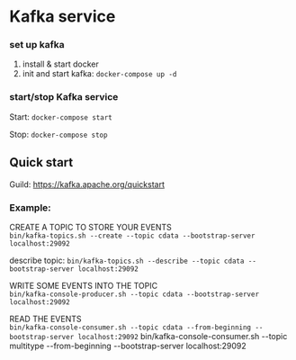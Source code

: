 # Kafka service
### set up kafka
1. install & start docker
2. init and start kafka:
   `docker-compose up -d`

### start/stop Kafka service
 Start: `docker-compose start`

 Stop: `docker-compose stop`
 
## Quick start
Guild: https://kafka.apache.org/quickstart

### Example:
CREATE A TOPIC TO STORE YOUR EVENTS<br>
`bin/kafka-topics.sh --create --topic cdata --bootstrap-server localhost:29092`

describe topic: 
`bin/kafka-topics.sh --describe --topic cdata --bootstrap-server localhost:29092`

WRITE SOME EVENTS INTO THE TOPIC<br>
`bin/kafka-console-producer.sh --topic cdata --bootstrap-server localhost:29092`

READ THE EVENTS<br>
`bin/kafka-console-consumer.sh --topic cdata --from-beginning --bootstrap-server localhost:29092`
bin/kafka-console-consumer.sh --topic multitype --from-beginning --bootstrap-server localhost:29092
